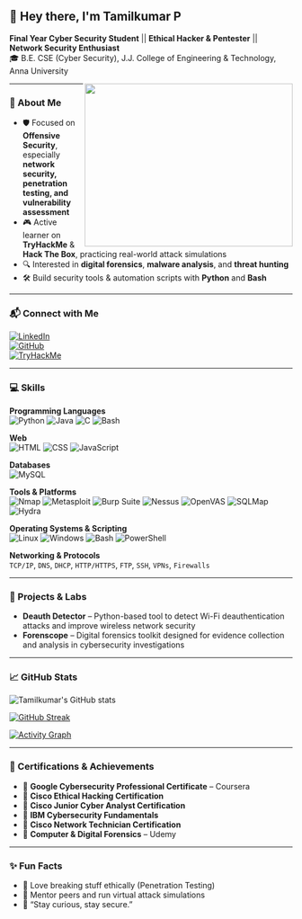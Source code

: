 ## 👋 Hey there, I'm Tamilkumar P  

**Final Year Cyber Security Student** || **Ethical Hacker & Pentester** || **Network Security Enthusiast**  
🎓 B.E. CSE (Cyber Security), J.J. College of Engineering & Technology, Anna University  

<img align="right" width="370" height="290" src="https://lottie.host/4c5b5544-3f2d-4e82-aced-35b7db94694b/ADXGkZIFT2.gif">

---

### 🚀 About Me  

- 🛡️ Focused on **Offensive Security**, especially **network security, penetration testing, and vulnerability assessment**  
- 🎮 Active learner on **TryHackMe** & **Hack The Box**, practicing real-world attack simulations  
- 🔍 Interested in **digital forensics**, **malware analysis**, and **threat hunting**  
- 🛠️ Build security tools & automation scripts with **Python** and **Bash**    

---

### 📬 Connect with Me  

[![LinkedIn](https://img.shields.io/badge/LinkedIn-0077B5?style=for-the-badge&logo=linkedin&logoColor=white)](https://linkedin.com/in/tamilkumar-p)  
[![GitHub](https://img.shields.io/badge/GitHub-181717?style=for-the-badge&logo=github&logoColor=white)](https://github.com/Tamizh-2005)  
[![TryHackMe](https://img.shields.io/badge/TryHackMe-212C42?style=for-the-badge&logo=tryhackme&logoColor=white)](https://tryhackme.com/p/Tamizh2005)  

---

###  💻 Skills 

**Programming Languages**  
![Python](https://img.icons8.com/color/48/python.png) ![Java](https://img.icons8.com/color/48/java-coffee-cup-logo.png) ![C](https://img.icons8.com/color/48/c-programming.png) ![Bash](https://img.icons8.com/fluency/48/console.png)  

**Web**  
![HTML](https://img.icons8.com/color/48/html-5.png) ![CSS](https://img.icons8.com/color/48/css3.png) ![JavaScript](https://img.icons8.com/color/48/javascript.png)  

**Databases**  
![MySQL](https://img.icons8.com/color/48/mysql-logo.png)  

**Tools & Platforms**  
![Nmap](https://img.icons8.com/color/48/nmap.png) ![Metasploit](https://img.icons8.com/ios-filled/50/000000/metasploit.png) ![Burp Suite](https://img.icons8.com/ios-filled/50/FD7E14/burp-suite.png) ![Nessus](https://img.icons8.com/color/48/nessus.png) ![OpenVAS](https://img.icons8.com/color/48/openvas.png) ![SQLMap](https://img.icons8.com/fluency/50/sql.png) ![Hydra](https://img.icons8.com/pulsar-gradient/48/hydra.png) 

**Operating Systems & Scripting**  
![Linux](https://img.icons8.com/color/48/linux--v1.png) ![Windows](https://img.icons8.com/color/48/windows-logo.png) ![Bash](https://img.icons8.com/fluency/48/console.png) ![PowerShell](https://img.icons8.com/color/48/powershell.png)  

**Networking & Protocols**  
`TCP/IP`, `DNS`, `DHCP`, `HTTP/HTTPS`, `FTP`, `SSH`, `VPNs`, `Firewalls`  

---

### 🧪 Projects & Labs  

- **Deauth Detector** – Python-based tool to detect Wi-Fi deauthentication attacks and improve wireless network security  
- **Forenscope** – Digital forensics toolkit designed for evidence collection and analysis in cybersecurity investigations  

---

### 📈 GitHub Stats  

![Tamilkumar's GitHub stats](https://github-readme-stats.vercel.app/api?username=Tamizh-2005&theme=radical&show_icons=true)  

[![GitHub Streak](https://github-readme-streak-stats.herokuapp.com?user=Tamizh-2005&theme=radical)](https://git.io/streak-stats)  

[![Activity Graph](https://github-readme-activity-graph.vercel.app/graph?username=Tamizh-2005&bg_color=000000&color=00ffb3&line=00ffea&point=ffffff&area=true&hide_border=true)](https://github.com/ashutosh00710/github-readme-activity-graph)  

---

### 🏅 Certifications & Achievements  

- 📜 **Google Cybersecurity Professional Certificate** – Coursera  
- 📜 **Cisco Ethical Hacking Certification**  
- 📜 **Cisco Junior Cyber Analyst Certification**  
- 📜 **IBM Cybersecurity Fundamentals**  
- 📜 **Cisco Network Technician Certification**  
- 📜 **Computer & Digital Forensics** – Udemy  

---

### ✨ Fun Facts  

- 🎯 Love breaking stuff ethically (Penetration Testing)  
- 🤝 Mentor peers and run virtual attack simulations  
- 💬 “Stay curious, stay secure.”
